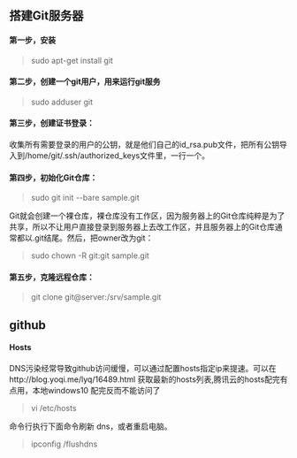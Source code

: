 ## 搭建Git服务器  
#### 第一步，安装
>sudo apt-get install git  

#### 第二步，创建一个git用户，用来运行git服务
>sudo adduser git  

#### 第三步，创建证书登录：  

收集所有需要登录的用户的公钥，就是他们自己的id_rsa.pub文件，把所有公钥导入到/home/git/.ssh/authorized_keys文件里，一行一个。  

#### 第四步，初始化Git仓库：  
>sudo git init --bare sample.git  

Git就会创建一个裸仓库，裸仓库没有工作区，因为服务器上的Git仓库纯粹是为了共享，所以不让用户直接登录到服务器上去改工作区，并且服务器上的Git仓库通常都以.git结尾。然后，把owner改为git：  
>sudo chown -R git:git sample.git  

#### 第五步，克隆远程仓库：  
>git clone git@server:/srv/sample.git  

## github  

#### Hosts  
DNS污染经常导致github访问缓慢，可以通过配置hosts指定ip来提速。可以在http://blog.yoqi.me/lyq/16489.html 获取最新的hosts列表,腾讯云的hosts配完有点用，本地windows10 配完反而不能访问了
>vi /etc/hosts   

命令行执行下面命令刷新 dns，或者重启电脑。  
>ipconfig /flushdns 